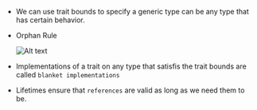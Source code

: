 
- We can use trait bounds to specify a generic type can be any type that has certain behavior.

- Orphan Rule

    ![Alt text](imgs/img1.png)
    
- Implementations of a trait on any type that satisfis the trait bounds are called `blanket implementations`

- Lifetimes ensure that `references` are valid as long as we need them to be.